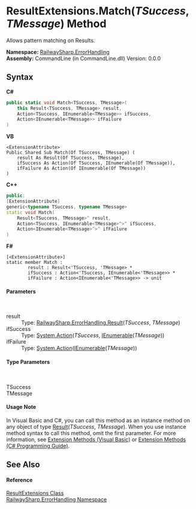 # ResultExtensions.Match(*TSuccess*, *TMessage*) Method 
 

Allows pattern matching on Results.

**Namespace:**&nbsp;<a href="N_RailwaySharp_ErrorHandling">RailwaySharp.ErrorHandling</a><br />**Assembly:**&nbsp;CommandLine (in CommandLine.dll) Version: 0.0.0

## Syntax

**C#**<br />
``` C#
public static void Match<TSuccess, TMessage>(
	this Result<TSuccess, TMessage> result,
	Action<TSuccess, IEnumerable<TMessage>> ifSuccess,
	Action<IEnumerable<TMessage>> ifFailure
)

```

**VB**<br />
``` VB
<ExtensionAttribute>
Public Shared Sub Match(Of TSuccess, TMessage) ( 
	result As Result(Of TSuccess, TMessage),
	ifSuccess As Action(Of TSuccess, IEnumerable(Of TMessage)),
	ifFailure As Action(Of IEnumerable(Of TMessage))
)
```

**C++**<br />
``` C++
public:
[ExtensionAttribute]
generic<typename TSuccess, typename TMessage>
static void Match(
	Result<TSuccess, TMessage>^ result, 
	Action<TSuccess, IEnumerable<TMessage>^>^ ifSuccess, 
	Action<IEnumerable<TMessage>^>^ ifFailure
)
```

**F#**<br />
``` F#
[<ExtensionAttribute>]
static member Match : 
        result : Result<'TSuccess, 'TMessage> * 
        ifSuccess : Action<'TSuccess, IEnumerable<'TMessage>> * 
        ifFailure : Action<IEnumerable<'TMessage>> -> unit 

```


#### Parameters
&nbsp;<dl><dt>result</dt><dd>Type: <a href="T_RailwaySharp_ErrorHandling_Result_2">RailwaySharp.ErrorHandling.Result</a>(*TSuccess*, *TMessage*)<br /></dd><dt>ifSuccess</dt><dd>Type: <a href="https://docs.microsoft.com/dotnet/api/system.action-2" target="_blank">System.Action</a>(*TSuccess*, <a href="https://docs.microsoft.com/dotnet/api/system.collections.generic.ienumerable-1" target="_blank">IEnumerable</a>(*TMessage*))<br /></dd><dt>ifFailure</dt><dd>Type: <a href="https://docs.microsoft.com/dotnet/api/system.action-1" target="_blank">System.Action</a>(<a href="https://docs.microsoft.com/dotnet/api/system.collections.generic.ienumerable-1" target="_blank">IEnumerable</a>(*TMessage*))<br /></dd></dl>

#### Type Parameters
&nbsp;<dl><dt>TSuccess</dt><dd /><dt>TMessage</dt><dd /></dl>

#### Usage Note
In Visual Basic and C#, you can call this method as an instance method on any object of type <a href="T_RailwaySharp_ErrorHandling_Result_2">Result</a>(*TSuccess*, *TMessage*). When you use instance method syntax to call this method, omit the first parameter. For more information, see <a href="https://docs.microsoft.com/dotnet/visual-basic/programming-guide/language-features/procedures/extension-methods">Extension Methods (Visual Basic)</a> or <a href="https://docs.microsoft.com/dotnet/csharp/programming-guide/classes-and-structs/extension-methods">Extension Methods (C# Programming Guide)</a>.

## See Also


#### Reference
<a href="T_RailwaySharp_ErrorHandling_ResultExtensions">ResultExtensions Class</a><br /><a href="N_RailwaySharp_ErrorHandling">RailwaySharp.ErrorHandling Namespace</a><br />